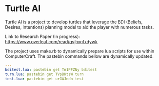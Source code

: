 
Turtle AI
=========

Turtle AI is a project to develop turtles that leverage the BDI (Beliefs, Desires, Intentions) planning model to aid the player with numerous tasks.

Link to Research Paper (In progress): https://www.overleaf.com/read/qvjhxqfxdywk

The project uses make.rb to dynamically prepare lua scripts for use within ComputerCraft. The pastebin commands bellow are dynamically updated.

```yaml
---
bditest.lua: pastebin get Tn1PFZNy bditest
turn.lua: pastebin get TVpBKtsW turn
test.lua: pastebin get urGAJndn test

```
